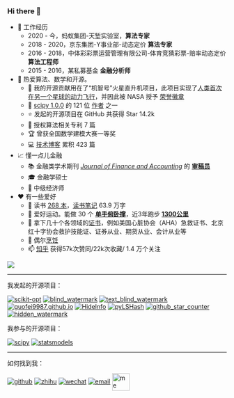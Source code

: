 
<h3 id="hi-there-">Hi there 👋</h3>
<ul>
<li>💼 工作经历
    <ul>
<li>2020 - 今，蚂蚁集团-天堑实验室，<strong>算法专家</strong></li>
<li>2018 - 2020，京东集团-Y事业部-动态定价 <strong>算法专家</strong></li>
<li>2016 - 2018，中体彩彩票运营管理有限公司-体育竞猜彩票-赔率动态定价 <strong>算法工程师</strong></li>
<li>2015 - 2016，某私募基金 <strong>金融分析师</strong></li>
</ul>
</li>
<li>🧮 热爱算法、数学和开源。
    <ul>
<li>🚀 我的开源贡献用在了“机智号”火星直升机项目，此项目实现了<a href="https://github.com/readme/featured/nasa-ingenuity-helicopter">人类首次在另一个星球的动力飞行</a>，并因此被 NASA 授予 <a href="https://github.com/guofei9987?achievement=mars-2020-contributor&amp;tab=achievements">荣誉徽章</a></li>
<li>🤔 <a href="https://github.com/scipy/scipy/releases/tag/v1.0.0">scipy 1.0.0</a> 的 121 位 <a href="https://github.com/scipy/scipy/issues/7798">作者</a> 之一
  <!-- - 📃 CDA 持证人 --></li>
<li>⭐ 发起的开源项目在 GitHub 共获得 Star 14.2k</li>
<li>📑 授权算法相关专利 7 篇</li>
<li>🏆 曾获全国数学建模大赛一等奖</li>
<li>💻 <a href="https://www.guofei.site/">技术博客</a> 累积 423 篇</li>
</ul>
</li>
<li>📈 懂一点儿金融
    <ul>
<li>📚 金融类学术期刊 <em><a href="http://www.sciencepublishinggroup.com/journal/index?journalid=171">Journal of Finance and Accounting</a></em> 的 <strong><a href="https://www.guofei.site/pages/certification.html#Reviewer">审稿员</a></strong></li>
<li>🎓 金融学硕士</li>
<li>📝 中级经济师</li>
</ul>
</li>
<li>❤️ 有一些爱好
    <ul>
<li>📖 读书 <a href="https://www.guofei.site/BookList.html">268 本</a>，<a href="https://www.guofei.site/reading/#/">读书笔记</a> 63.9 万字</li>
<li>🤸 爱好运动。能做 30 个 <b><a href="https://www.bilibili.com/video/BV1L64y1t7Ef/" target="_blank">单手俯卧撑</a></b>，近3年跑步 <b><a href="/sports.html">1300公里</a></b></li>
<li>📜 拿下几十个各领域的<a href="https://www.guofei.site/certification.html">证书</a>，例如美国心脏协会（AHA）急救证书、北京红十字协会救护技能证、证券从业、期货从业、会计从业等</li>
<li>🍳 偶尔<a href="https://www.guofei.site/cook.html">烹饪</a></li>
<li>📫 <a href="https://www.zhihu.com/people/guofei9987/answers/by_votes" target="_blank">知乎</a> 获得57k次赞同/22k次收藏/ 1.4 万个关注</li>
</ul>
</li>
</ul>
<img src="https://www.guofei.site/pages/trophy.svg">
<hr/>
<p>我发起的开源项目：</p>
<p><a href="https://github.com/guofei9987/scikit-opt"><img alt="scikit-opt" src="https://www.guofei.site/public/icon/scikit-opt.svg"/></a>
<a href="https://github.com/guofei9987/blind_watermark"><img alt="blind_watermark" src="https://www.guofei.site/public/icon/blind_watermark.svg"/></a>
<a href="https://github.com/guofei9987/text_blind_watermark"><img alt="text_blind_watermark" src="https://www.guofei.site/public/icon/text_blind_watermark.svg"/></a>
<a href="https://github.com/guofei9987/guofei9987.github.io"><img alt="guofei9987.github.io" src="https://www.guofei.site/public/icon/guofei9987.github.io.svg"/></a>
<a href="https://github.com/guofei9987/HideInfo"><img alt="HideInfo" src="https://www.guofei.site/public/icon/HideInfo.svg"/></a>
<a href="https://github.com/guofei9987/pyLSHash"><img alt="pyLSHash" src="https://www.guofei.site/public/icon/pyLSHash.svg"/></a>
<a href="https://github.com/guofei9987/github_star_counter"><img alt="github_star_counter" src="https://www.guofei.site/public/icon/github_star_counter.svg"/></a>
<a href="https://github.com/guofei9987/hidden_watermark"><img alt="hidden_watermark" src="https://www.guofei.site/public/icon/hidden_watermark.svg"/></a></p>
<p>我参与的开源项目：</p>
<p><a href="https://github.com/scipy/scipy"><img alt="scipy" src="https://github-readme-stats.vercel.app/api/pin/?username=scipy&amp;repo=scipy&amp;theme=radical"/></a>
<a href="https://github.com/statsmodels/statsmodels"><img alt="statsmodels" src="https://github-readme-stats.vercel.app/api/pin/?username=statsmodels&amp;repo=statsmodels&amp;theme=radical"/></a></p>
<hr/>
<p>如何找到我：</p>
<p><a href="https://github.com/guofei9987/"><img alt="github" src="https://www.guofei.site/public/logo/github.svg"/></a>
<a href="https://www.zhihu.com/people/guofei9987/answers/by_votes"><img alt="zhihu" src="https://www.guofei.site/public/logo/zhihu.svg"/></a>
<a href="http://www.guofei.site/public/donate/qr_wechat.jpg"><img alt="wechat" src="https://www.guofei.site/public/logo/wechat.svg"/></a>
<a href="mailto:me@guofei.site"><img alt="email" src="https://www.guofei.site/public/logo/email.svg"/></a>
<a href="https://www.guofei.site/" target="_blank">
<img alt="me" class="me" height="40" src="https://www.guofei.site/public/about/me2.png" style="vertical-align: middle;" width="40"/>
</a></p>
<p><br/></p>
